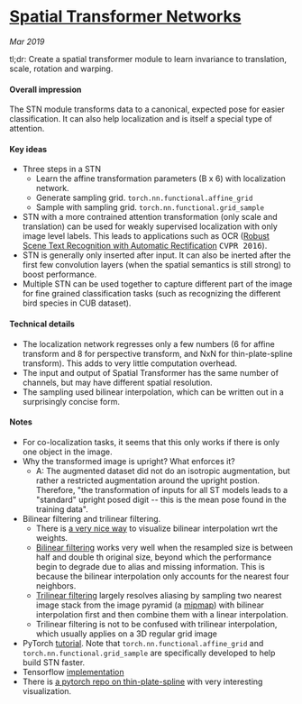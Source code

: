 # [Spatial Transformer Networks](https://arxiv.org/pdf/1506.02025.pdf)

_Mar 2019_

tl;dr: Create a spatial transformer module to learn invariance to translation, scale, rotation and warping.

#### Overall impression
The STN module transforms data to a canonical, expected pose for easier classification. It can also help localization and is itself a special type of attention.

#### Key ideas
- Three steps in a STN
  - Learn the affine transformation parameters (B x 6) with localization network.
  - Generate sampling grid. `torch.nn.functional.affine_grid`
  - Sample with sampling grid. `torch.nn.functional.grid_sample`
- STN with a more contrained attention transformation (only scale and translation) can be used for weakly supervised localization with only image level labels. This leads to applications such as OCR ([Robust Scene Text Recognition with Automatic Rectification](https://arxiv.org/abs/1603.03915) <kbd>CVPR 2016</kbd>).
- STN is generally only inserted after input. It can also be inerted after the first few convolution layers (when the spatial semantics is still strong) to boost performance.
- Multiple STN can be used together to capture different part of the image for fine grained classification tasks (such as recognizing the different bird species in CUB dataset).

#### Technical details
- The localization network regresses only a few numbers (6 for affine transform and 8 for perspective transform, and NxN for thin-plate-spline transform). This adds to very little computation overhead.
- The input and output of Spatial Transformer has the same number of channels, but may have different spatial resolution.
- The sampling used bilinear interpolation, which can be written out in a surprisingly concise form.

#### Notes
- For co-localization tasks, it seems that this only works if there is only one object in the image.
- Why the transformed image is upright? What enforces it?
  - A: The augmented dataset did not do an isotropic augmentation, but rather a restricted augmentation around the upright postion. Therefore, "the transformation of inputs for all ST models leads to a "standard" upright posed digit -- this is the mean pose found in the training data".
- Bilinear filtering and trilinear filtering.
  - There is [a very nice way](https://en.wikipedia.org/wiki/Bilinear_interpolation#/media/File:Bilinear_interpolation_visualisation.svg) to visualize bilinear interpolation wrt the weights. 
  - [Bilinear filtering](https://en.wikipedia.org/wiki/Bilinear_filtering) works very well when the resampled size is between half and double th original size, beyond which the performance begin to degrade due to alias and missing information. This is because the bilinear interpolation only accounts for the nearest four neighbors.
  - [Trilinear filtering](https://en.wikipedia.org/wiki/Trilinear_filtering) largely resolves aliasing by sampling two nearest image stack from the image pyramid (a [mipmap](https://en.wikipedia.org/wiki/Mipmap)) with bilinear interpolation first and then combine them with a linear interpolation. 
  - Trilinear filtering is not to be confused with trilinear interpolation, which usually applies on a 3D regular grid image
- PyTorch [tutorial](https://pytorch.org/tutorials/intermediate/spatial_transformer_tutorial.html). Note that `torch.nn.functional.affine_grid` and `torch.nn.functional.grid_sample` are specifically developed to help build STN faster.
- Tensorflow [implementation](https://github.com/kevinzakka/spatial-transformer-network/blob/master/stn/transformer.py)
- There is [a pytorch repo on thin-plate-spline](https://github.com/WarBean/tps_stn_pytorch) with very interesting visualization.
